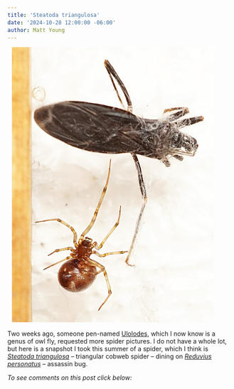 ```yaml
---
title: 'Steatoda triangulosa'
date: '2024-10-28 12:00:00 -06:00'
author: Matt Young
---
```


<figure class="on-the-left-side" style="margin-top: 10px; margin-right: 40px; margin-bottom: 10px; margin-left: 10px;">
<img src="/uploads/2024/DSC05741_Spider_Beetle_600.jpg" alt="Triangular cobweb spider with assassin bug"/>
<figcaption><a href=""></a><i></i>
</figcaption>
</figure> 

Two weeks ago, someone pen-named <a href="https://en.wikipedia.org/wiki/Ululodes">Ulolodes</a>, which I now know is a genus of owl fly, requested more spider pictures. I do not have a whole lot, but here is a snapshot I took this summer of a spider, which I think is <a href="https://en.wikipedia.org/wiki/Triangulate_cobweb_spider"><i>Steatoda triangulosa</i></a> – triangular cobweb spider – dining on <a href="https://en.wikipedia.org/wiki/Reduvius_personatus"><i>Reduvius personatus</i></a> – assassin bug. 

<i>To see comments on this post click below:</i> <!--more-->
